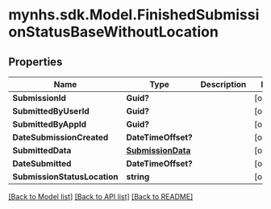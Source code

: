 # mynhs.sdk.Model.FinishedSubmissionStatusBaseWithoutLocation
## Properties

Name | Type | Description | Notes
------------ | ------------- | ------------- | -------------
**SubmissionId** | **Guid?** |  | [optional] 
**SubmittedByUserId** | **Guid?** |  | [optional] 
**SubmittedByAppId** | **Guid?** |  | [optional] 
**DateSubmissionCreated** | **DateTimeOffset?** |  | [optional] 
**SubmittedData** | [**SubmissionData**](SubmissionData.md) |  | [optional] 
**DateSubmitted** | **DateTimeOffset?** |  | [optional] 
**SubmissionStatusLocation** | **string** |  | [optional] 

[[Back to Model list]](../README.md#documentation-for-models) [[Back to API list]](../README.md#documentation-for-api-endpoints) [[Back to README]](../README.md)

